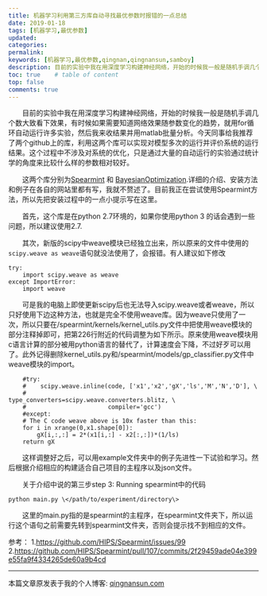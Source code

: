 ```yaml
---
title: 机器学习利用第三方库自动寻找最优参数时报错的一点总结
date: 2019-01-18
tags: [机器学习,最优参数]
updated: 
categories: 
permalink: 
keywords: [机器学习,最优参数,qingnan,qingnansun,samboy]
description: 目前的实验中我在用深度学习构建神经网络，开始的时候我一般是随机手调几个数大致看下效果，有时候如果需要知道网络效果随参数变化的趋势，就用for循环自动运行许多实验，然后我来收结果并用matlab批量分析。今天同事给我推荐了两个github上的库，利用这两个库可以实现对模型多次的运行并评价系统的运行结果。这个过程中不涉及对系统的优化，只是通过大量的自动运行的实验通过统计学的角度来比较什么样的参数相对较好。
toc: true    # table of content
top: false
comments: true 
---
```

&emsp;&emsp;目前的实验中我在用深度学习构建神经网络，开始的时候我一般是随机手调几个数大致看下效果，有时候如果需要知道网络效果随参数变化的趋势，就用for循环自动运行许多实验，然后我来收结果并用matlab批量分析。今天同事给我推荐了两个github上的库，利用这两个库可以实现对模型多次的运行并评价系统的运行结果。这个过程中不涉及对系统的优化，只是通过大量的自动运行的实验通过统计学的角度来比较什么样的参数相对较好。

&emsp;&emsp;这两个库分别为[Spearmint](https://github.com/HIPS/Spearmint) 和 [BayesianOptimization](https://github.com/fmfn/BayesianOptimization).详细的介绍、安装方法和例子在各自的网站里都有写，我就不赘述了。目前我正在尝试使用Spearmint方法，所以先把安装过程中的一点小提示写在这里。

&emsp;&emsp;首先，这个库是在python 2.7环境的，如果你使用python 3 的话会遇到一些问题，所以建议使用2.7.

&emsp;&emsp;其次，新版的scipy中weave模块已经独立出来，所以原来的文件中使用的`scipy.weave as weave`语句就没法使用了，会报错。有人建议如下修改

```
try:
    import scipy.weave as weave
except ImportError:
    import weave

```

&emsp;&emsp;可是我的电脑上即使更新scipy后也无法导入scipy.weave或者weave，所以只好使用下边这种方法，也就是完全不使用weave库。因为weave只使用了一次，所以只要在/spearmint/kernels/kernel_utils.py文件中把使用weave模块的部分注释掉即可，把第226行附近的代码调整为如下所示。原来使用weave模块用c语言计算的部分被用python语言的替代了，计算速度会下降，不过好歹可以用了。此外记得删除kernel_utils.py和/spearmint/models/gp_classifier.py文件中weave模块的import。

```
    #try:
    #    scipy.weave.inline(code, ['x1','x2','gX','ls','M','N','D'], \
    #                       type_converters=scipy.weave.converters.blitz, \
    #                       compiler='gcc')
    #except:
    # The C code weave above is 10x faster than this:
    for i in xrange(0,x1.shape[0]):
        gX[i,:,:] = 2*(x1[i,:] - x2[:,:])*(1/ls)
    return gX
```

&emsp;&emsp;这样调整好之后，可以用example文件夹中的例子先进性一下试验和学习。然后根据介绍相应的构建适合自己项目的主程序以及json文件。

&emsp;&emsp;关于介绍中说的第三步step 3: Running spearmint中的代码

```
python main.py \</path/to/experiment/directory\>
```

&emsp;&emsp;这里的main.py指的是spearmint的主程序，在spearmint文件夹下，所以运行这个语句之前需要先转到spearmint文件夹，否则会提示找不到相应的文件。

参考：
1.https://github.com/HIPS/Spearmint/issues/99
2.https://github.com/HIPS/Spearmint/pull/107/commits/2f29459ade04e399e55fa9f4334265de60a9b4cd

***
本篇文章原发表于我的个人博客: [qingnansun.com](http://qingnansun.com/machinelearning-automatic-best-parameters)

